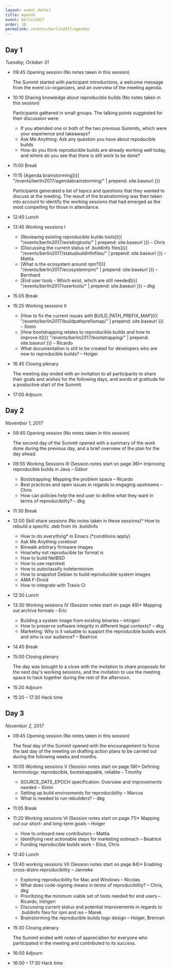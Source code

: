 ```yaml
---
layout: event_detail
title: Agenda
event: berlin2017
order: 10
permalink: /events/berlin2017/agenda/
---
```


Day 1
-----

*Tuesday, October 31*


*   09:45 Opening session (No notes taken in this session)

    The Summit started with participant introductions, a welcome message from the event co-organizers, and an overview of the meeting agenda.
*   10:10 Sharing knowledge about reproducible builds (No notes taken in this session)

    Participants gathered in small groups. The talking points suggested for their discussion were:

    * If you attended one or both of the two previous Summits, which were your experience and takeaways?
    * Ask Me Anything: Ask any question you have about repoducible builds
    * How do you think reproducible builds are already working well today, and where do you see that there is still work to be done?
*   11:00 Break
*   11:15 [Agenda brainstorming]({{ "/events/berlin2017/agendabrainstorming/" | prepend: site.baseurl }})

    Participants generated a list of topics and questions that they wanted to discuss at the meeting. The result of the brainstorming was then taken into account to identify the working sessions that had emerged as the most compelling for those in attendance.
*   12:45 Lunch
*   13:45 Working sessions I

    * [Reviewing existing reproducible builds tools]({{ "/events/berlin2017/existingtools/" | prepend: site.baseurl }}) – Chris
    * [Discussing the current status of .buildinfo files]({{ "/events/berlin2017/statusbuildinfofiles/" | prepend: site.baseurl }}) – Mattia
    * [What is the ecosystem around rpm?]({{ "/events/berlin2017/ecosystemrpm/" | prepend: site.baseurl }}) – Bernhard
    * [End user tools - Which exist, which are still needed]({{ "/events/berlin2017/usertools/" | prepend: site.baseurl }}) – dkg
*   15:05 Break
*   15:25 Working sessions II

    * [How to fix the current issues with BUILD_PATH_PREFIX_MAP]({{ "/events/berlin2017/buildpathprefixmap/" | prepend: site.baseurl }}) – Ximin
    * [How bootstrapping relates to reproducible builds and how to improve it]({{ "/events/berlin2017/bootstrapping/" | prepend: site.baseurl }}) – Ricardo
    * What documentation is still to be created for developers who are new to reproducible builds? – Holger
*   16.45 Closing plenary

    The meeting day ended with an invitation to all participants to share their goals and wishes for the following days, and words of gratitude for a productive start of the Summit.
*   17:00 Adjourn


Day 2
-----

*November 1, 2017*


*   09:45 Opening session (No notes taken in this session)

    The second day of the Summit opened with a summary of the work done during the previous day, and a brief overview of the plan for the day ahead.
*   09:55 Working Sessions III (Session notes start on page 36)* Improving reproducible builds in Java – Gábor
    * Bootstrapping: Mapping the problem space – Ricardo
    * Best practices and open issues in regards to engaging upstreams – Chris
    * How can policies help the end user to define what they want in terms of reproducibility? – dkg
*   11:30 Break
*   12:00 Skill share sessions (No notes taken in these sessions)* How to rebuild a specific .deb from its .buildinfo
    * How to do everything* in Emacs (<nowiki>*conditions apply</nowiki>)
    * Ask Me Anything coreboot
    * Binwalk arbitrary firmware images
    * How/why not reproducible tar format is
    * How to build NetBSD
    * How to use reprotest
    * How to autoclassify indeterminism
    * How to snapshot Debian to build reproducible system images
    * AMA F-Droid
    * How to integrate with Travis CI
*   12:30 Lunch
*   13:30 Working sessions IV (Session notes start on page 49)* Mapping out archive formats – Eric
    * Building a system image from existing binaries – intrigeri
    * How to preserve software integrity in different legal contexts? – dkg
    * Marketing: Why is it valuable to support the reproducible builds work and who is our audience? – Beatrice
*   14.45 Break
*   15:00 Closing plenary

    The day was brought to a close with the invitation to share proposals for the next day's working sessions, and the invitation to use the meeting space to hack together during the rest of the afternoon.
*   15:20 Adjourn
*   15:20 – 17:30 Hack time

Day 3
-----

*November 2, 2017*


*   09:45 Opening session (No notes taken in this session)

    The final day of the Summit opened with the encouragement to focus the last day of the meeting on drafting action plans to be carried out during the following weeks and months.
*   10:05 Working sessions V (Session notes start on page 58)* Defining terminology: reproducible, bootstrap<span style="background-color:transparent;">pable, reliable – Timothy</span>
    * SOURCE_DATE_EPOCH specification: Overview and improvements needed – Ximin
    * Setting up build environments for reproducibility – Marcus
    * What is needed to run rebuilders? – dkg
*   11:05 Break
*   11:20 Working sessions VI (Session notes start on page 71)* Mapping out our short- and long-term goals – Holger
    * How to onboard new contributors – Mattia
    * Identifying next actionable steps for marketing outreach – Beatrice
    * Funding reproducible builds work – Elisa, Chris
*   12:40 Lunch
*   13:40 working sessions VII (Session notes start on page 84)* Enabling cross-distro reproducibility – Janneke
    * Exploring reproducibility for Mac and Windows – Nicolas
    * What does code-signing means in terms of reproducibility? – Chris, dkg
    * Prioritizing the minimum viable set of tools needed for end users – Ricardo, intrigeri
    * Discussing current status and potential improvements in regards to .buildinfo files for rpm and iso – Marek
    * Brainstorming the reproducible builds logo design – Holger, Brennan
*   15:30 Closing plenary

    The Summit ended with notes of appreciation for everyone who participated in the meeting and contributed to its success.
*   16:00 Adjourn
*   16:00 – 17:30 Hack time
